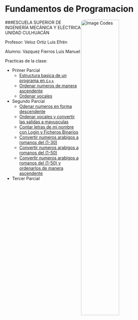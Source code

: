 # Fundamentos de Programacion
<img style="width: 50%;height: auto;border-radius: 10px;float:right;" src ="https://i.ytimg.com/an/shiOfpU-weo/13452109-88d9-401c-90e3-9b4c86cd4583_mq.jpg?v=5912d37a" alt="Image Codes">

###ESCUELA SUPERIOR DE INGENIERÍA MECÁNICA Y ELÉCTRICA UNIDAD CULHUACÁN

Profesor: Veloz Ortiz Luis Efrén

Alumno: Vazquez Fierros Luis Manuel

Practicas de la clase:

* Primer Parcial
  * [Estructura basica de un programa en c++](./1er%20Parcial/Estructura%20Basica%20de%20un%20programa%20en%20C%2B%2B.cc)
  * [Ordenar numeros de manera ascendente](/1er%20Parcial/ordenar_numeros.cc)
  * [Ordenar vocales](./1er%20Parcial/ordenar_vocales.cc)
* Segundo Parcial
  * [Odenar numeros en forma descendente](./2do%20Parcial/ordenar%20numeros%20descendente.cc)
  * [Ordenar vocales y convertir las salidas a mayusculas](./2do%20Parcial/ordenar_vocales_mayus.cc)
  * [Contar letras de mi nombre con Login y Ficheros Binarios](./2do%20Parcial/Contar%20letras%20de%20mi%20nombre%20con%20Login%20y%20ficheros%20binarios/calcular%20numero%20de%20letras%20de%20mi%20nombre.cc)
  * [Convertir numeros arabigos a romanos del (1-30)](./2do%20Parcial/Ronamos%201-30.cc)
  * [Convertir numeros arabigos a romanos del (1-50)](./2do%20Parcial/romanos%201-50.cc)
  * [Convertir numeros arabigos a romanos del (1-50) y ordenarlos de manera ascendente](./2do%20Parcial/convertir%20a%20romanos%20y%20ordenar%20de%20manera%20ascendente.cc)
* Tercer Parcial
  